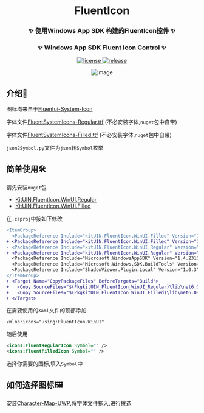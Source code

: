 <div align="center">

# FluentIcon

### ✨ 使用Windows App SDK 构建的FluentIcon控件 ✨
### ✨ Windows App SDK Fluent Icon Control ✨
</div>

<p align="center">
  <a href="https://github.com/kitUIN/FluentIcon/blob/master/LICENSE">
    <img src="https://img.shields.io/badge/license-MIT-green" alt="license">
  </a>
  <a href="https://github.com/kitUIN/FluentIcon/releases">
    <img src="https://img.shields.io/github/v/release/kitUIN/FluentIcon" alt="release">
  </a>
</p> 
<div align="center">
  
![image](https://github.com/kitUIN/FluentIcon/assets/68675068/05c85b8b-44e5-4600-bcda-ca57dab5d66c)
  
</div>

## 介绍📖
图标均来自于[Fluentui-System-Icon](https://github.com/microsoft/fluentui-system-icons)

字体文件[FluentSystemIcons-Regular.ttf](https://github.com/microsoft/fluentui-system-icons/blob/main/fonts/FluentSystemIcons-Regular.ttf) (不必安装字体,`nuget`包中自带)

字体文件[FluentSystemIcons-Filled.ttf](https://github.com/microsoft/fluentui-system-icons/blob/main/fonts/FluentSystemIcons-Filled.ttf) (不必安装字体,`nuget`包中自带)

`json2Symbol.py`文件为`json`转`Symbol`枚举

## 简单使用🛠️

请先安装`nuget`包
- [KitUIN.FluentIcon.WinUI.Regular](https://www.nuget.org/packages/KitUIN.FluentIcon.WinUI.Regular/)
- [KitUIN.FluentIcon.WinUI.Filled](https://www.nuget.org/packages/KitUIN.FluentIcon.WinUI.Filled/)

在`.csproj`中按如下修改
```diff
<ItemGroup>
- <PackageReference Include="kitUIN.FluentIcon.WinUI.Filled" Version="1.2.224.2" />
+ <PackageReference Include="kitUIN.FluentIcon.WinUI.Filled" Version="1.2.224.2" GeneratePathProperty="true" />
- <PackageReference Include="kitUIN.FluentIcon.WinUI.Regular" Version="1.2.224.2" />
+ <PackageReference Include="kitUIN.FluentIcon.WinUI.Regular" Version="1.2.224.2"  GeneratePathProperty="true" />
  <PackageReference Include="Microsoft.WindowsAppSDK" Version="1.4.231008000" />
  <PackageReference Include="Microsoft.Windows.SDK.BuildTools" Version="10.0.22621.756" />
  <PackageReference Include="ShadowViewer.Plugin.Local" Version="1.0.3" />
</ItemGroup>
+ <Target Name="CopyPackageFiles" BeforeTargets="Build">
+   <Copy SourceFiles="$(PkgkitUIN_FluentIcon_WinUI_Regular)\lib\net6.0-windows10.0.19041\kitUIN.FluentIcon.WinUI.Regular\Assets\FluentSystemIcons-Regular.ttf" DestinationFolder="Assets\" />
+   <Copy SourceFiles="$(PkgkitUIN_FluentIcon_WinUI_Filled)\lib\net6.0-windows10.0.19041\kitUIN.FluentIcon.WinUI.Filled\Assets\FluentSystemIcons-Filled.ttf" DestinationFolder="Assets\" />
+ </Target>
```
在需要使用的`Xaml`文件的顶部添加

```
xmlns:icons="using:FluentIcon.WinUI"
```

随后使用

```xml
<icons:FluentRegularIcon Symbol="" />
<icons:FluentFilledIcon Symbol="" />
```

选择你需要的图标,填入`Symbol`中

## 如何选择图标🖼️
安装[Character-Map-UWP](https://www.microsoft.com/store/apps/9wzdncrdxf41?cid=storebadge&ocid=badge),将字体文件拖入,进行挑选
